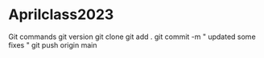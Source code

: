 # Aprilclass2023

Git commands
git version
git clone
git add .
git commit -m " updated some fixes "
git push origin main
